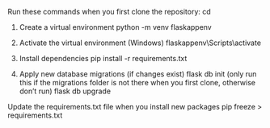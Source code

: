 Run these commands when you first clone the repository:
cd <your folder loaction>

1. Create a virtual environment
python -m venv flaskappenv

2. Activate the virtual environment (Windows)
flaskappenv\Scripts\activate

3. Install dependencies
pip install -r requirements.txt

4. Apply new database migrations (if changes exist)
flask db init (only run this if the migrations folder is not there when you first clone, otherwise don’t run)
flask db upgrade

Update the requirements.txt file when you install new packages
pip freeze > requirements.txt
